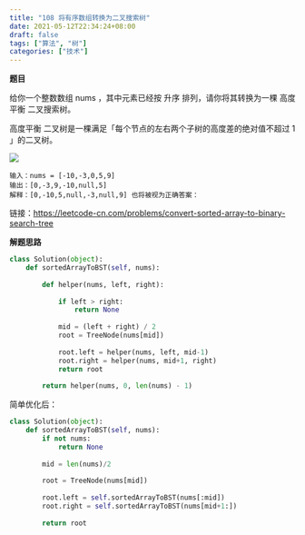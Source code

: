 ```yaml
---
title: "108 将有序数组转换为二叉搜索树"
date: 2021-05-12T22:34:24+08:00
draft: false
tags: ["算法", "树"]
categories: ["技术"]
---
```


**题目**

给你一个整数数组 nums ，其中元素已经按 升序 排列，请你将其转换为一棵 高度平衡 二叉搜索树。

高度平衡 二叉树是一棵满足「每个节点的左右两个子树的高度差的绝对值不超过 1 」的二叉树。

![](/img/btree1.jpg)

```
输入：nums = [-10,-3,0,5,9]
输出：[0,-3,9,-10,null,5]
解释：[0,-10,5,null,-3,null,9] 也将被视为正确答案：
```

链接：https://leetcode-cn.com/problems/convert-sorted-array-to-binary-search-tree

**解题思路**

```python
class Solution(object):
    def sortedArrayToBST(self, nums):
        
        def helper(nums, left, right):
            
            if left > right:
                return None
            
            mid = (left + right) / 2
            root = TreeNode(nums[mid])
            
            root.left = helper(nums, left, mid-1)
            root.right = helper(nums, mid+1, right)
            return root
        
        return helper(nums, 0, len(nums) - 1)
```

简单优化后：

```python
class Solution(object):
    def sortedArrayToBST(self, nums):
        if not nums:
            return None
        
        mid = len(nums)/2
        
        root = TreeNode(nums[mid])
        
        root.left = self.sortedArrayToBST(nums[:mid])
        root.right = self.sortedArrayToBST(nums[mid+1:])
        
        return root
```